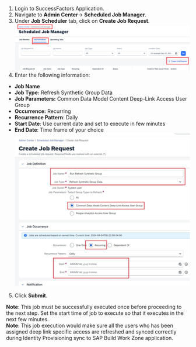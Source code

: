 1. Login to SuccessFactors Application.
2. Navigate to **Admin Center**-> **Scheduled Job Manager**.
3. Under **Job Scheduler** tab, click on **Create Job Request**.</br>
![Run_Synth_Group_Job](1Scheduled_Job_Request.jpg)
4. Enter the following information:
  * **Job Name**
  * **Job Type:** Refresh Synthetic Group Data
  * **Job Parameters:** Common Data Model Content Deep-Link Access User Group
  * **Occurrence:** Recurring
  * **Recurrence Pattern**: Daily
  * **Start Date**: Use current date and set to execute in few minutes
  * **End Date**: Time frame of your choice
  ![Run_Synth_Group_Job](2JobDetail.jpg)

5. Click **Submit**.</br>


**Note**: This job must be successfully executed once before proceeding to the next step.  Set the start time of job to execute so that it executes in the next few minutes.</br>
**Note**: This job execution would make sure all the users who has been assigned deep link specific access are refreshed and synced correctly during Identity Provisioning sync to SAP Build Work Zone application.
